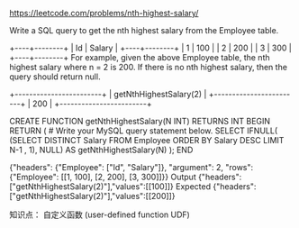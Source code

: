 https://leetcode.com/problems/nth-highest-salary/


Write a SQL query to get the nth highest salary from the Employee table.

+----+--------+
| Id | Salary |
+----+--------+
| 1  | 100    |
| 2  | 200    |
| 3  | 300    |
+----+--------+
For example, given the above Employee table, the nth highest salary where n = 2 is 200. If there is no nth highest salary, then the query should return null.

+------------------------+
| getNthHighestSalary(2) |
+------------------------+
| 200                    |
+------------------------+




CREATE FUNCTION getNthHighestSalary(N INT) RETURNS INT
BEGIN
  RETURN (
      # Write your MySQL query statement below.
      SELECT
    	IFNULL(
      (SELECT DISTINCT Salary
       FROM Employee
       ORDER BY Salary DESC
        LIMIT  N-1 , 1),
    NULL) AS getNthHighestSalary(N)
  );
END


{"headers": {"Employee": ["Id", "Salary"]}, "argument": 2, "rows": {"Employee": [[1, 100], [2, 200], [3, 300]]}}
Output
{"headers":["getNthHighestSalary(2)"],"values":[[100]]}
Expected
{"headers":["getNthHighestSalary(2)"],"values":[[200]]}


知识点：
自定义函数 (user-defined function UDF)









